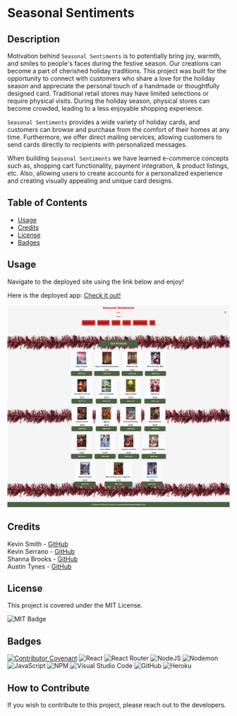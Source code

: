 # Seasonal Sentiments

## Description

Motivation behind `Seasonal Sentiments` is to potentially bring joy, warmth, and smiles to people's faces during the festive season. Our creations can become a part of cherished holiday traditions.
This project was built for the opportunity to connect with customers who share a love for the holiday season and appreciate the personal touch of a handmade or thoughtfully designed card.
Traditional retail stores may have limited selections or require physical visits. During the holiday season, physical stores can become crowded, leading to a less enjoyable shopping experience. 


`Seasonal Sentiments` provides a wide variety of holiday cards, and customers can browse and purchase from the comfort of their homes at any time. Furthermore, we offer direct mailing services, allowing customers to send cards directly to recipients with personalized messages.


When building `Seasonal Sentiments` we have learned e-commerce concepts such as, shopping cart functionality, payment integration, & product listings, etc. Also, allowing users to create accounts for a personalized experience and creating visually appealing and unique card designs.

## Table of Contents

- [Usage](#usage)
- [Credits](#credits)
- [License](#license)
- [Badges](#badges)

## Usage

Navigate to the deployed site using the link below and enjoy!

Here is the deployed app: [Check it out!](https://Insert.Real.URL.HERE.herokuapp.com/)

![Screenshot of Seasonal Sentiment](./client/public/images/seasonal-semtiments-screenshot.png)

## Credits

Kevin Smith - [GitHub](https://github.com/kevinsmithseven) <br/>
Kevin Serrano - [GitHub](https://github.com/felipeokay) <br/>
Shanna Brooks - [GitHub](https://github.com/shanna-not-shawna) <br/>
Austin Tynes - [GitHub](https://github.com/austintynes) <br/>

## License

This project is covered under the MIT License.

![MIT Badge](https://img.shields.io/badge/License-MIT-blue)

## Badges

[![Contributor Covenant](https://img.shields.io/badge/Contributor%20Covenant-2.1-4baaaa.svg)](code_of_conduct.md)
![React](https://img.shields.io/badge/react-%2320232a.svg?style=for-the-badge&logo=react&logoColor=%2361DAFB)
![React Router](https://img.shields.io/badge/React_Router-CA4245?style=for-the-badge&logo=react-router&logoColor=white)
![NodeJS](https://img.shields.io/badge/node.js-6DA55F?style=for-the-badge&logo=node.js&logoColor=white)
![Nodemon](https://img.shields.io/badge/NODEMON-%23323330.svg?style=for-the-badge&logo=nodemon&logoColor=%BBDEAD)
![JavaScript](https://img.shields.io/badge/javascript-%23323330.svg?style=for-the-badge&logo=javascript&logoColor=%23F7DF1E)
![NPM](https://img.shields.io/badge/NPM-%23CB3837.svg?style=for-the-badge&logo=npm&logoColor=white)
![Visual Studio Code](https://img.shields.io/badge/Visual%20Studio%20Code-0078d7.svg?style=for-the-badge&logo=visual-studio-code&logoColor=white)
![GitHub](https://img.shields.io/badge/github-%23121011.svg?style=for-the-badge&logo=github&logoColor=white)
![Heroku](https://img.shields.io/badge/heroku-%23430098.svg?style=for-the-badge&logo=heroku&logoColor=white)



## How to Contribute

If you wish to contribute to this project, please reach out to the developers.
